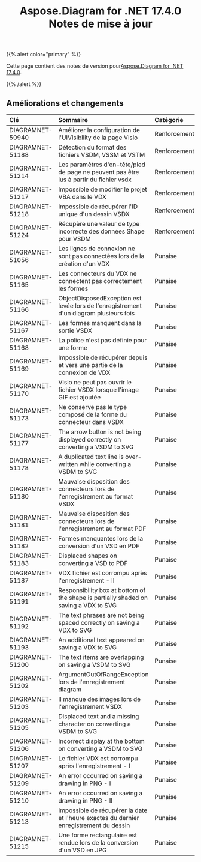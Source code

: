 ﻿---
title: Aspose.Diagram for .NET 17.4.0 Notes de mise à jour
type: docs
weight: 90
url: /fr/net/aspose-diagram-for-net-17-4-0-release-notes/
---
{{% alert color="primary" %}} 

 Cette page contient des notes de version pour[Aspose.Diagram for .NET 17.4.0](https://www.nuget.org/packages/Aspose.Diagram/17.4.0).

{{% /alert %}} 
## **Améliorations et changements**

|**Clé**|**Sommaire**|**Catégorie**|
|:- |:- |:- |
|DIAGRAMNET-50940|Améliorer la configuration de l'UIVisibility de la page Visio|Renforcement|
|DIAGRAMNET-51188|Détection du format des fichiers VSDM, VSSM et VSTM|Renforcement|
|DIAGRAMNET-51214|Les paramètres d'en-tête/pied de page ne peuvent pas être lus à partir du fichier vsdx|Renforcement|
|DIAGRAMNET-51217|Impossible de modifier le projet VBA dans le VDX|Renforcement|
|DIAGRAMNET-51218|Impossible de récupérer l'ID unique d'un dessin VSDX|Renforcement|
|DIAGRAMNET-51224|Récupère une valeur de type incorrecte des données Shape pour VSDM|Renforcement|
|DIAGRAMNET-51056|Les lignes de connexion ne sont pas connectées lors de la création d'un VDX|Punaise|
|DIAGRAMNET-51165|Les connecteurs du VDX ne connectent pas correctement les formes|Punaise|
|DIAGRAMNET-51166|ObjectDisposedException est levée lors de l'enregistrement d'un diagram plusieurs fois|Punaise|
|DIAGRAMNET-51167|Les formes manquent dans la sortie VSDX|Punaise|
|DIAGRAMNET-51168|La police n'est pas définie pour une forme|Punaise|
|DIAGRAMNET-51169|Impossible de récupérer depuis et vers une partie de la connexion de VDX|Punaise|
|DIAGRAMNET-51170|Visio ne peut pas ouvrir le fichier VSDX lorsque l'image GIF est ajoutée|Punaise|
|DIAGRAMNET-51173|Ne conserve pas le type composé de la forme du connecteur dans VSDX|Punaise|
|DIAGRAMNET-51177|The arrow button is not being displayed correctly on converting a VSDM to SVG|Punaise|
|DIAGRAMNET-51178|A duplicated text line is over-written while converting a VSDM to SVG|Punaise|
|DIAGRAMNET-51180|Mauvaise disposition des connecteurs lors de l'enregistrement au format VSDX|Punaise|
|DIAGRAMNET-51181|Mauvaise disposition des connecteurs lors de l'enregistrement au format PDF|Punaise|
|DIAGRAMNET-51182|Formes manquantes lors de la conversion d'un VSD en PDF|Punaise|
|DIAGRAMNET-51183|Displaced shapes on converting a VSD to PDF|Punaise|
|DIAGRAMNET-51187|VDX fichier est corrompu après l'enregistrement - II|Punaise|
|DIAGRAMNET-51191|Responsibility box at bottom of the shape is partially shaded on saving a VDX to SVG|Punaise|
|DIAGRAMNET-51192|The text phrases are not being spaced correctly on saving a VDX to SVG|Punaise|
|DIAGRAMNET-51193|An additional text appeared on saving a VDX to SVG|Punaise|
|DIAGRAMNET-51200|The text items are overlapping on saving a VSDM to SVG|Punaise|
|DIAGRAMNET-51202|ArgumentOutOfRangeException lors de l'enregistrement diagram|Punaise|
|DIAGRAMNET-51203|Il manque des images lors de l'enregistrement VSDX|Punaise|
|DIAGRAMNET-51205|Displaced text and a missing character on converting a VSDM to SVG|Punaise|
|DIAGRAMNET-51206|Incorrect display at the bottom on converting a VSDM to SVG|Punaise|
|DIAGRAMNET-51207|Le fichier VDX est corrompu après l'enregistrement - I|Punaise|
|DIAGRAMNET-51209|An error occurred on saving a drawing in PNG - I|Punaise|
|DIAGRAMNET-51210|An error occurred on saving a drawing in PNG - II|Punaise|
|DIAGRAMNET-51213|Impossible de récupérer la date et l'heure exactes du dernier enregistrement du dessin|Punaise|
|DIAGRAMNET-51215|Une forme rectangulaire est rendue lors de la conversion d'un VSD en JPG|Punaise|

